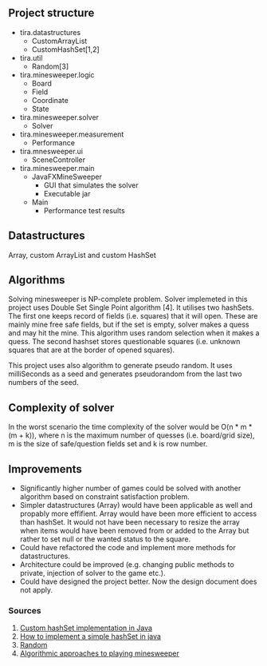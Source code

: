 ## Project structure
* tira.datastructures
  * CustomArrayList
  * CustomHashSet[1,2]
* tira.util
  * Random[3]
* tira.minesweeper.logic
  * Board
  * Field
  * Coordinate
  * State
* tira.minesweeper.solver
  * Solver
* tira.minesweeper.measurement
  * Performance
* tira.mnesweeper.ui
  * SceneController
* tira.minesweeper.main
  * JavaFXMineSweeper
    * GUI that simulates the solver
    * Executable jar
  * Main
    * Performance test results

## Datastructures
Array, custom ArrayList and custom HashSet

## Algorithms
Solving minesweeper is NP-complete problem. Solver implemeted in this project uses Double Set Single Point algorithm [4]. It utilises two hashSets. The first one keeps record of fields (i.e. squares) that it will open. These are mainly mine free safe fields, but if the set is empty, solver makes a quess and may hit the mine. This algorithm uses random selection when it makes a quess. The second hashset stores questionable squares (i.e. unknown squares that are at the border of opened squares).

This project uses also algorithm to generate pseudo random. It uses milliSeconds as a seed and generates pseudorandom from the last two numbers of the seed.

## Complexity of solver
In the worst scenario the time complexity of the solver would be O(n * m * (m + k)), where n is the maximum number of quesses (i.e. board/grid size), m is the size of safe/question fields set and k is row number.

## Improvements
* Significantly higher number of games could be solved with another algorithm based on constraint satisfaction problem.
* Simpler datastructures (Array) would have been applicable as well and propably more effifient. Array would have been more efficient to access than hashSet. It would not have been necessary to resize the array when items would have been removed from or added to the Array but rather to set null or the wanted status to the square.
* Could have refactored the code and implement more methods for datastructures.
* Architecture could be improved (e.g. changing public methods to private, injection of solver to the game etc.).
* Could have designed the project better. Now the design document does not apply.

### Sources
1. [Custom hashSet implementation in Java](https://www.google.fi/amp/s/blog.miyozinc.com/algorithms/custom-hashset-implementation-in-java/amp/)
2. [How to implement a simple hashSet in java](http://robertovormittag.net/how-to-implement-a-simple-hashset-in-java/)
3. [Random](https://docs.oracle.com/javase/8/docs/api/java/util/Random.html)
4. [Algorithmic approaches to playing minesweeper](https://dash.harvard.edu/bitstream/handle/1/14398552/BECERRA-SENIORTHESIS-2015.pdf?sequence=1)
